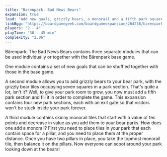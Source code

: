 ```yaml
---
title: "Barenpark: Bad News Bears"
expansion: true
lead: "Add new goals, grizzly bears, a monorail and a fifth park square to your bear park."
linkBgg: "https://boardgamegeek.com/boardgameexpansion/264238/barenpark-bad-news-bears"
players: "2 - 4"
playTime: "30 - 45 min"
complexity: "2.06"
---
```


Bärenpark: The Bad News Bears contains three separate modules that can be used individually or together with the Bärenpark base game.

One module contains a set of new goals that can be shuffled together with those in the base game.

A second module allows you to add grizzly bears to your bear park, with the grizzly bear tiles occupying seven squares in a park section. That's quite a lot, isn't it? Well, to give your park room to grow, you now must add a fifth park section and fill it in order to complete the game. This expansion contains four new park sections, each with an exit gate so that visitors won't be stuck inside your park forever.

A third module contains skinny monorail tiles that start with a value of ten points and decrease in value as you add them to your bear parks. How does one add a monorail? First you need to place tiles in your park that each contain space for a pillar, and you need to place them at the proper distance. Once you have two pillars in place, you take the topmost monorail tile, then balance it on the pillars. Now everyone can scoot around your park looking down at the bears!
